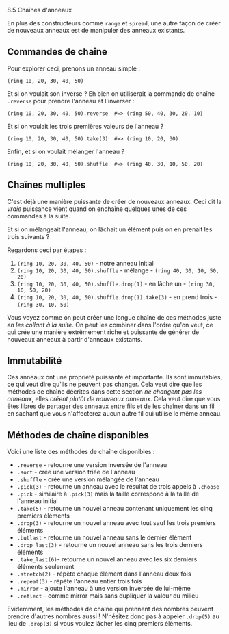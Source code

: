 8.5 Chaînes d'anneaux

En plus des constructeurs comme `range` et `spread`, une autre façon
de créer de nouveaux anneaux est de manipuler des anneaux existants.

## Commandes de chaîne

Pour explorer ceci, prenons un anneau simple :

```
(ring 10, 20, 30, 40, 50)
```

Et si on voulait son inverse ? Eh bien on utiliserait la commande
de chaîne `.reverse` pour prendre l'anneau et l'inverser :

```
(ring 10, 20, 30, 40, 50).reverse  #=> (ring 50, 40, 30, 20, 10)
```

Et si on voulait les trois premières valeurs de l'anneau ?

```
(ring 10, 20, 30, 40, 50).take(3)  #=> (ring 10, 20, 30)
```

Enfin, et si on voulait mélanger l'anneau ?

```
(ring 10, 20, 30, 40, 50).shuffle  #=> (ring 40, 30, 10, 50, 20)
```

## Chaînes multiples

C'est déjà une manière puissante de créer de nouveaux anneaux. Ceci
dit la *vraie* puissance vient quand on enchaîne quelques unes de ces
commandes à la suite.

Et si on mélangeait l'anneau, on lâchait un élément puis on en prenait
les trois suivants ?

Regardons ceci par étapes :

1. `(ring 10, 20, 30, 40, 50)` - notre anneau initial
2. `(ring 10, 20, 30, 40, 50).shuffle` - mélange - `(ring 40, 30, 10, 50, 20)`
3. `(ring 10, 20, 30, 40, 50).shuffle.drop(1)` - en lâche un - `(ring 30, 10, 50, 20)`
4. `(ring 10, 20, 30, 40, 50).shuffle.drop(1).take(3)` - en prend trois - `(ring 30, 10, 50)`

Vous voyez comme on peut créer une longue chaîne de ces méthodes juste
*en les collant à la suite*. On peut les combiner dans l'ordre qu'on
veut, ce qui crée une manière extrêmement riche et puissante de
générer de nouveaux anneaux à partir d'anneaux existants.

## Immutabilité

Ces anneaux ont une propriété puissante et importante. Ils sont
immutables, ce qui veut dire qu'ils ne peuvent pas changer. Cela veut
dire que les méthodes de chaîne décrites dans cette section *ne
changent pas les anneaux*, elles *créent plutôt de nouveaux anneaux*.
Cela veut dire que vous êtes libres de partager des anneaux entre
fils et de les chaîner dans un fil en sachant que vous n'affecterez
aucun autre fil qui utilise le même anneau.

## Méthodes de chaîne disponibles

Voici une liste des méthodes de chaîne disponibles :

* `.reverse` - retourne une version inversée de l'anneau
* `.sort`    - crée une version triée de l'anneau
* `.shuffle` - crée une version mélangée de l'anneau
* `.pick(3)` - retourne un anneau avec le résultat de trois appels à `.choose`
* `.pick`    - similaire à `.pick(3)` mais la taille correspond à la taille de l'anneau initial
* `.take(5)` - retourne un nouvel anneau contenant uniquement les cinq premiers éléments
* `.drop(3)` - retourne un nouvel anneau avec tout sauf les trois premiers éléments
* `.butlast` - retourne un nouvel anneau sans le dernier élément
* `.drop_last(3)` - retourne un nouvel anneau sans les trois derniers éléments
* `.take_last(6)`- retourne un nouvel anneau avec les six derniers éléments seulement
* `.stretch(2)` - répète chaque élément dans l'anneau deux fois
* `.repeat(3)` - répète l'anneau entier trois fois
* `.mirror` - ajoute l'anneau à une version inversée de lui-même
* `.reflect` - comme mirror mais sans dupliquer la valeur du milieu

Evidemment, les méthodes de chaîne qui prennent des nombres peuvent
prendre d'autres nombres aussi ! N'hésitez donc pas à appeler
`.drop(5)` au lieu de `.drop(3)` si vous voulez lâcher les cinq
premiers éléments.
